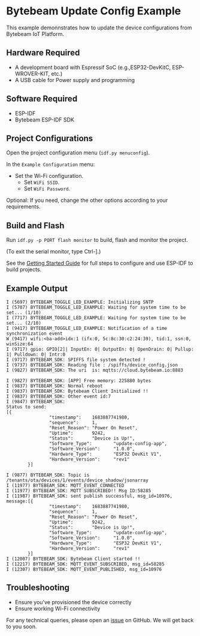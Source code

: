 # Bytebeam Update Config Example
This example demonnstrates how to update the device configurations from Bytebeam IoT Platform.

## Hardware Required
- A development board with Espressif SoC (e.g.,ESP32-DevKitC, ESP-WROVER-KIT, etc.)
- A USB cable for Power supply and programming

## Software Required
- ESP-IDF
- Bytebeam ESP-IDF SDK

## Project Configurations

Open the project configuration menu (`idf.py menuconfig`).

In the `Example Configuration` menu:

- Set the Wi-Fi configuration.
  - Set `WiFi SSID`.
  - Set `WiFi Password`.

Optional: If you need, change the other options according to your requirements.

## Build and Flash

Run `idf.py -p PORT flash monitor` to build, flash and monitor the project.

(To exit the serial monitor, type Ctrl-].)

See the [Getting Started Guide](https://docs.espressif.com/projects/esp-idf/en/latest/get-started/index.html) for full steps to configure and use ESP-IDF to build projects.

## Example Output

```
I (5697) BYTEBEAM_TOGGLE_LED_EXAMPLE: Initializing SNTP
I (5707) BYTEBEAM_TOGGLE_LED_EXAMPLE: Waiting for system time to be set... (1/10)
I (7717) BYTEBEAM_TOGGLE_LED_EXAMPLE: Waiting for system time to be set... (2/10)
I (9417) BYTEBEAM_TOGGLE_LED_EXAMPLE: Notification of a time synchronization event
W (9417) wifi:<ba-add>idx:1 (ifx:0, 5c:8c:30:c2:24:39), tid:1, ssn:0, winSize:64
I (9717) gpio: GPIO[2]| InputEn: 0| OutputEn: 0| OpenDrain: 0| Pullup: 1| Pulldown: 0| Intr:0
I (9717) BYTEBEAM_SDK: SPIFFS file system detected !
I (9737) BYTEBEAM_SDK: Reading file : /spiffs/device_config.json
I (9827) BYTEBEAM_SDK: The uri  is: mqtts://cloud.bytebeam.io:8883

I (9827) BYTEBEAM_SDK: [APP] Free memory: 225880 bytes
I (9837) BYTEBEAM_SDK: Normal reboot
I (9837) BYTEBEAM_SDK: Bytebeam Client Initialized !!
I (9837) BYTEBEAM_SDK: Other event id:7
I (9847) BYTEBEAM_SDK:
Status to send:
[{
                "timestamp":    1683887741980,
                "sequence":     1,
                "Reset_Reason": "Power On Reset",
                "Uptime":       9242,
                "Status":       "Device is Up!",
                "Software_Type":        "update-config-app",
                "Software_Version":     "1.0.0",
                "Hardware_Type":        "ESP32 DevKit V1",
                "Hardware_Version":     "rev1"
        }]

I (9877) BYTEBEAM_SDK: Topic is /tenants/ota/devices/1/events/device_shadow/jsonarray
I (11977) BYTEBEAM_SDK: MQTT_EVENT_CONNECTED
I (11977) BYTEBEAM_SDK: MQTT SUBSCRIBED!! Msg ID:58285
I (11987) BYTEBEAM_SDK: sent publish successful, msg_id=10976, message:[{
                "timestamp":    1683887741980,
                "sequence":     1,
                "Reset_Reason": "Power On Reset",
                "Uptime":       9242,
                "Status":       "Device is Up!",
                "Software_Type":        "update-config-app",
                "Software_Version":     "1.0.0",
                "Hardware_Type":        "ESP32 DevKit V1",
                "Hardware_Version":     "rev1"
        }]
I (12007) BYTEBEAM_SDK: Bytebeam Client started !!
I (12217) BYTEBEAM_SDK: MQTT_EVENT_SUBSCRIBED, msg_id=58285
I (12307) BYTEBEAM_SDK: MQTT_EVENT_PUBLISHED, msg_id=10976
```

## Troubleshooting

- Ensure you've provisioned the device correctly
- Ensure working Wi-Fi connectivity

For any technical queries, please open an [issue](https://github.com/bytebeamio/bytebeam-esp-idf-sdk/issues) on GitHub. We will get back to you soon.